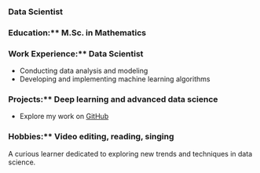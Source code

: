 ### Data Scientist

### Education:** M.Sc. in Mathematics

### Work Experience:** Data Scientist  
- Conducting data analysis and modeling  
- Developing and implementing machine learning algorithms

### Projects:** Deep learning and advanced data science  
- Explore my work on [GitHub](https://github.com/YourUsername)

### Hobbies:** Video editing, reading, singing

A curious learner dedicated to exploring new trends and techniques in data science.


